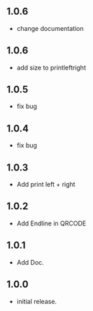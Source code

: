 ## 1.0.6

* change documentation

## 1.0.6

* add size to printleftright

## 1.0.5

* fix bug

## 1.0.4

* fix bug

## 1.0.3

* Add print left + right

## 1.0.2

* Add Endline in QRCODE

## 1.0.1

* Add Doc.

## 1.0.0

* initial release.
